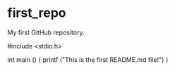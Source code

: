 # first_repo
My first GitHub repository.

#include <stdio.h>

int main ()
{
  printf ("This is the first README.md file!")
}
